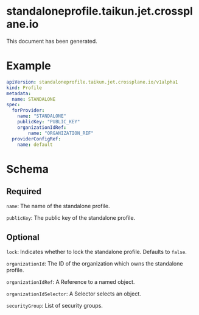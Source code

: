 
standaloneprofile.taikun.jet.crossplane.io
==========================================


This document has been generated.
  

# Example


```yaml
apiVersion: standaloneprofile.taikun.jet.crossplane.io/v1alpha1
kind: Profile
metadata:
  name: STANDALONE
spec:
  forProvider:
    name: "STANDALONE"
    publicKey: "PUBLIC_KEY"
    organizationIdRef:
        name: "ORGANIZATION_REF"
  providerConfigRef:
    name: default

```  

# Schema
  

## Required
  
`name`: The name of the standalone profile.
  
`publicKey`: The public key of the standalone profile.
  

## Optional
  
`lock`: Indicates whether to lock the standalone profile. Defaults to `false`.
  
`organizationId`: The ID of the organization which owns the standalone profile.
  
`organizationIdRef`: A Reference to a named object.
  
`organizationIdSelector`: A Selector selects an object.
  
`securityGroup`: List of security groups.
  

